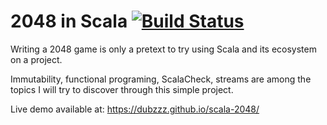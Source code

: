 # 2048 in Scala [![Build Status](https://travis-ci.org/dubzzz/scala-2048.svg?branch=master)](https://travis-ci.org/dubzzz/scala-2048)

Writing a 2048 game is only a pretext to try using Scala and its ecosystem on a project.

Immutability, functional programing, ScalaCheck, streams are among the topics I will try to discover through this simple project.

Live demo available at: https://dubzzz.github.io/scala-2048/
